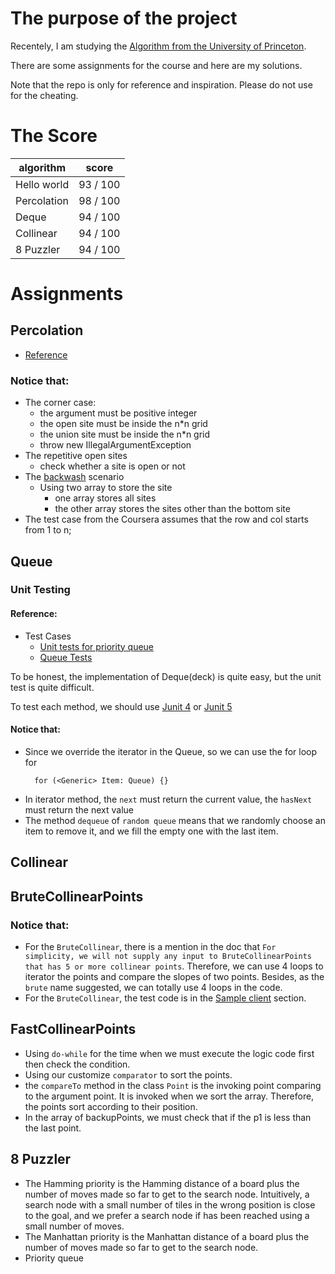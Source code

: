 # The purpose of the project

Recentely, I am studying the [Algorithm from the University of Princeton](https://www.coursera.org/learn/algorithms-part1/home/welcome). 

There are some assignments for the course and here are my solutions. 

Note that the repo is only for reference and inspiration. Please do not use for the cheating.


# The Score

algorithm | score
--- | ---- 
Hello world | 93 / 100
Percolation | 98 / 100
Deque | 94 / 100
Collinear | 94 / 100
8 Puzzler | 94 / 100


# Assignments
## Percolation
* [Reference](https://coursera.cs.princeton.edu/algs4/assignments/percolation/specification.php)

### Notice that:
* The corner case:
    * the argument must be positive integer
    * the open site must be inside the n*n grid
    * the union site must be inside the n*n grid
    * throw new IllegalArgumentException
* The repetitive open sites
    * check whether a site is open or not
* The [backwash](https://introcs.cs.princeton.edu/java/assignments/checklist/percolation.html) scenario
    * Using two array to store the site
        * one array stores all sites
        * the other array stores the sites other than the bottom site
* The test case from the Coursera assumes that the row and col starts from 1 to n;

## Queue

### Unit Testing
#### Reference:

* Test Cases
    * [Unit tests for priority queue](http://cda.morris.umn.edu/~elenam/2101Spring2016/examples/unit_tests_pq.html)
    * [Queue Tests](https://sites.cs.ucsb.edu/~cappello/56/code/L9/QueueTest.html)

To be honest, the implementation of Deque(deck) is quite easy, but the unit test is quite difficult.

To test each method, we should use [Junit 4](https://junit.org/junit4/) or [Junit 5](https://junit.org/junit5/)

#### Notice that:
* Since we override the iterator in the Queue, so we can use the for loop for
  ```
    for (<Generic> Item: Queue) {}
  ```
* In iterator method, the `next` must return the current value, the `hasNext` must return the next value
* The method `dequeue` of `random queue` means that we randomly choose an item to remove it, and we fill the empty one with the last item.


## Collinear

## BruteCollinearPoints
### Notice that:
* For the `BruteCollinear`, there is a mention in the doc that `For simplicity, we will not supply any input to BruteCollinearPoints that has 5 or more collinear points`.
Therefore, we can use 4 loops to iterator the points and compare the slopes of two points. Besides, as the `brute` name suggested, we can totally use 4 loops in the code.
* For the `BruteCollinear`, the test code is in the [Sample client](https://coursera.cs.princeton.edu/algs4/assignments/collinear/specification.php) section. 

## FastCollinearPoints
* Using `do-while` for the time when we must execute the logic code first then check the condition.
* Using our customize `comparator` to sort the points.
* the `compareTo` method in the class `Point` is the invoking point comparing to the argument point. It is invoked when we sort the array. Therefore, the points sort according to their position.
* In the array of backupPoints, we must check that if the p1 is less than the last point.

## 8 Puzzler
* The Hamming priority is the Hamming distance of a board plus the number of moves made so far to get to the search node. Intuitively, a search node with a small number of tiles in the wrong position is close to the goal, and we prefer a search node if has been reached using a small number of moves.
* The Manhattan priority is the Manhattan distance of a board plus the number of moves made so far to get to the search node.
* Priority queue





